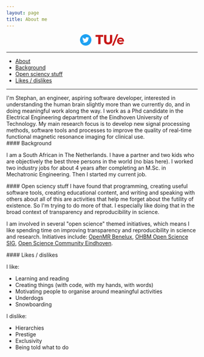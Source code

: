 ```yaml
---
layout: page
title: About me
---
```


<div align="center">
<a href="https://twitter.com/fmrwhy" target="_blank"><img src="/img/twitter_logo.png" alt="twitter" height="30"></a> &nbsp;&nbsp;<a href="https://research.tue.nl/en/persons/js-stephan-heunis" target="_blank"><img src="/img/tue_logo.png" alt="tue" height="30"></a>
</div>

---

- [About](#about)
- [Background](#background)
- [Open sciency stuff](#open)
- [Likes / dislikes](#likes)

---


<div id='about'></div>
I'm Stephan, an engineer, aspiring software developer, interested in understanding the human brain slightly more than we currently do, and in doing meaningful work along the way. I work as a Phd candidate in the Electrical Engineering department of the Eindhoven University of Technology. My main research focus is to develop new signal processing methods, software tools and processes to improve the quality of real-time functional magnetic resonance imaging for clinical use.

<div id='background'></div>
#### Background

I am a South African in The Netherlands. I have a partner and two kids who are objectively the best three persons in the world (no bias here). 
I worked two industry jobs for about 4 years after completing an M.Sc. in Mechatronic Engineering. Then I started my current job. 

<div id='open'></div>
#### Open sciency stuff
I have found that programming, creating useful software tools, creating educational content, and writing and speaking with others about all of this are activities that help me forget about the futility of existence. So I'm trying to do more of that. I especially like doing that in the broad context of transparency and reproducibility in science.

I am involved in several "open science" themed initiatives, which means I like spending time on improving transparency and reproducibility in science and research. Initiatives include: [OpenMR Benelux](https://openmrbenelux.github.io/), [OHBM Open Science SIG](https://ossig.netlify.com/), [Open Science Community Eindhoven](https://osceindhoven.github.io/). 

<div id='likes'></div>
#### Likes / dislikes

I like:
- Learning and reading
- Creating things (with code, with my hands, with words)
- Motivating people to organise around meaningful activities
- Underdogs
- Snowboarding

I dislike:
- Hierarchies
- Prestige
- Exclusivity
- Being told what to do



 

  



